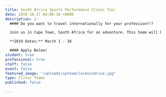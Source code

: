 ```yaml
---
title: South Africa Sports Performance Clinic Tour
date: 2018-10-17 04:06:34 +0000
description: |-
  #### Do you want to travel internationally for your profession?!?

  Join us in Cape Town, South Africa for an adventure. This team will be teaching at the University of Western Cape and interacting with professionals and students from the region. Experience the South African Sports Science Institute. A variety of sports medicine, strength & conditioning, exercise science professionals and students are needed to fill out this team. Help us co-host conferences and clinics on sports medicine and strength & conditioning with professionals and students, while communicating Christ’s love with others!

  **2019 Dates:** March 1 - 10

  #### Apply Below!
student: true
professional: true
staff: false
event: false
featured_image: "/uploads/spteamclarencedrive.jpg"
type: Clinic Teams
published: false

---
```

